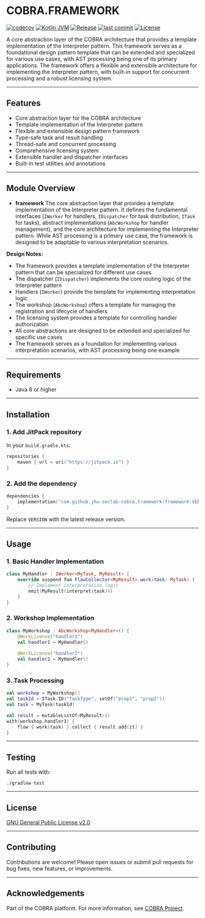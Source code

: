 # COBRA.FRAMEWORK 
[![codecov](https://codecov.io/gh/jhu-seclab-cobra/framework/branch/main/graph/badge.svg)](https://codecov.io/gh/jhu-seclab-cobra/framework)
[![Kotlin JVM](https://img.shields.io/badge/Kotlin%20JVM-1.8%2B-blue?logo=kotlin)](https://kotlinlang.org/) 
[![Release](https://img.shields.io/github/v/release/jhu-seclab-cobra/framework?include_prereleases)](https://github.com/jhu-seclab-cobra/framework/releases)
[![last commit](https://img.shields.io/github/last-commit/jhu-seclab-cobra/framework)](https://github.com/jhu-seclab-cobra/framework/commits/main)
[![License](https://img.shields.io/github/license/jhu-seclab-cobra/framework)](./LICENSE)

A core abstraction layer of the COBRA architecture that provides a template implementation of the Interpreter pattern. This framework serves as a foundational design pattern template that can be extended and specialized for various use cases, with AST processing being one of its primary applications. The framework offers a flexible and extensible architecture for implementing the Interpreter pattern, with built-in support for concurrent processing and a robust licensing system.

---

## Features

- Core abstraction layer for the COBRA architecture
- Template implementation of the Interpreter pattern
- Flexible and extensible design pattern framework
- Type-safe task and result handling
- Thread-safe and concurrent processing
- Comprehensive licensing system
- Extensible handler and dispatcher interfaces
- Built-in test utilities and annotations

---

## Module Overview

- **framework** The core abstraction layer that provides a template implementation of the Interpreter pattern. It defines the fundamental interfaces (`IWorker` for handlers, `IDispatcher` for task distribution, `ITask` for tasks), abstract implementations (`AbcWorkshop` for handler management), and the core architecture for implementing the Interpreter pattern. While AST processing is a primary use case, the framework is designed to be adaptable to various interpretation scenarios.

**Design Notes:**
- The framework provides a template implementation of the Interpreter pattern that can be specialized for different use cases
- The dispatcher (`IDispatcher`) implements the core routing logic of the Interpreter pattern
- Handlers (`IWorker`) provide the template for implementing interpretation logic
- The workshop (`AbcWorkshop`) offers a template for managing the registration and lifecycle of handlers
- The licensing system provides a template for controlling handler authorization
- All core abstractions are designed to be extended and specialized for specific use cases
- The framework serves as a foundation for implementing various interpretation scenarios, with AST processing being one example

---

## Requirements

- Java 8 or higher

---

## Installation

### 1. Add JitPack repository

In your `build.gradle.kts`:
```kotlin
repositories {
    maven { url = uri("https://jitpack.io") }
}
```

### 2. Add the dependency

```kotlin
dependencies {
    implementation("com.github.jhu-seclab-cobra.framework:framework:VERSION")
}
```

Replace `VERSION` with the latest release version.

---

## Usage

### 1. Basic Handler Implementation

```kotlin
class MyHandler : IWorker<MyTask, MyResult> {
    override suspend fun FlowCollector<MyResult>.work(task: MyTask) {
        // Implement interpretation logic
        emit(MyResult(interpret(task)))
    }
}
```

### 2. Workshop Implementation

```kotlin
class MyWorkshop : AbcWorkshop<MyHandler>() {
    @WorkLicense("handler1")
    val handler1 = MyHandler()
    
    @WorkLicense("handler2")
    val handler2 = MyHandler()
}
```

### 3. Task Processing

```kotlin
val workshop = MyWorkshop()
val taskId = ITask.ID("TaskType", setOf("prop1", "prop2"))
val task = MyTask(taskId)

val result = mutableListOf<MyResult>()
with(workshop.handler1) {
    flow { work(task) }.collect { result.add(it) }
}
```

---

## Testing

Run all tests with:
```shell
./gradlew test
```

---

## License

[GNU General Public License v2.0](./LICENSE)

---

## Contributing

Contributions are welcome! Please open issues or submit pull requests for bug fixes, new features, or improvements.

---

## Acknowledgements

Part of the COBRA platform. For more information, see [COBRA Project](https://github.com/jhu-seclab-cobra).
